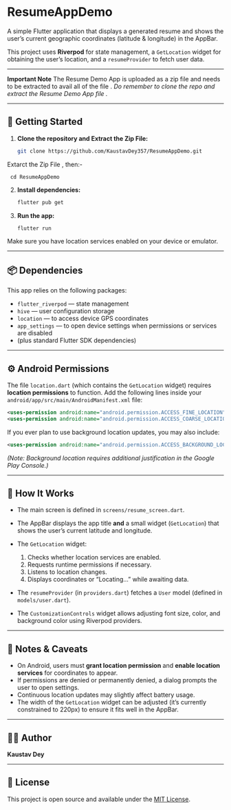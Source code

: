 # ResumeAppDemo

A simple Flutter application that displays a generated resume and shows the user’s current geographic coordinates (latitude & longitude) in the AppBar.

This project uses **Riverpod** for state management, a `GetLocation` widget for obtaining the user’s location, and a `resumeProvider` to fetch user data.

---
**Important Note**
The Resume Demo App is uploaded as a zip file and needs to be extracted to avail all of the file . *Do remember to clone the repo and extract the Resume Demo App file   .* 

---

## 🚀 Getting Started

1. **Clone the repository and Extract the Zip File:**
   ```bash
   git clone https://github.com/KaustavDey357/ResumeAppDemo.git
   ```
Extarct the Zip File , then:- 
  ```
   cd ResumeAppDemo
```

2. **Install dependencies:**

   ```bash
   flutter pub get
   ```

3. **Run the app:**

   ```bash
   flutter run
   ```

Make sure you have location services enabled on your device or emulator.

---

## 📦 Dependencies

This app relies on the following packages:

* `flutter_riverpod` — state management
* `hive` — user configuration storage
* `location` — to access device GPS coordinates
* `app_settings` — to open device settings when permissions or services are disabled
* (plus standard Flutter SDK dependencies)

---

## ⚙️ Android Permissions

The file `location.dart` (which contains the `GetLocation` widget) requires **location permissions** to function.
Add the following lines inside your `android/app/src/main/AndroidManifest.xml` file:

```xml
<uses-permission android:name="android.permission.ACCESS_FINE_LOCATION"/>
<uses-permission android:name="android.permission.ACCESS_COARSE_LOCATION"/>
```

If you ever plan to use background location updates, you may also include:

```xml
<uses-permission android:name="android.permission.ACCESS_BACKGROUND_LOCATION"/>
```

*(Note: Background location requires additional justification in the Google Play Console.)*

---

## 🧭 How It Works

* The main screen is defined in `screens/resume_screen.dart`.
* The AppBar displays the app title **and** a small widget (`GetLocation`) that shows the user’s current latitude and longitude.
* The `GetLocation` widget:

  1. Checks whether location services are enabled.
  2. Requests runtime permissions if necessary.
  3. Listens to location changes.
  4. Displays coordinates or “Locating…” while awaiting data.
* The `resumeProvider` (in `providers.dart`) fetches a `User` model (defined in `models/user.dart`).
* The `CustomizationControls` widget allows adjusting font size, color, and background color using Riverpod providers.

---

## 📌 Notes & Caveats

* On Android, users must **grant location permission** and **enable location services** for coordinates to appear.
* If permissions are denied or permanently denied, a dialog prompts the user to open settings.
* Continuous location updates may slightly affect battery usage.
* The width of the `GetLocation` widget can be adjusted (it’s currently constrained to 220px) to ensure it fits well in the AppBar.

---

## 🧑‍💻 Author

**Kaustav Dey**

---

## 📄 License

This project is open source and available under the [MIT License](LICENSE).


